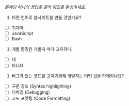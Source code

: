 *문제당 하나의 정답을 골라 퀴즈를 완성하세요.*

1. 어떤 언어로 웹사이트를 만들 것인가요?

- [ ] 기계어
- [ ] JavaScript
- [ ] Bash

1. 개발 환경은 개발자 마다 고유하다.

- [ ] 네
- [ ] 아니요

1. 버그가 있는 코드를 고치기위해 개발자는 어떤 것을 하게되나요?

- [ ] 구문 강조 (Syntax highlighting)
- [ ] 디버깅 (Debugging)
- [ ] 코드 포맷팅 (Code Formatting)
